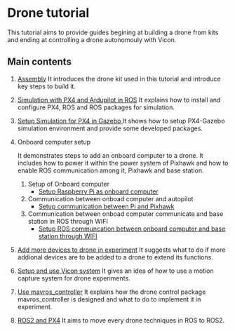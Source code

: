 # Drone tutorial
This tutorial aims to provide guides begining at building a drone from kits and ending at controlling a drone autonomouly with Vicon.

## Main contents
1. [Assembly](1_Assembly.md)
    It introduces the drone kit used in this tutorial and introduce key steps to build it.

2. [Simulation with PX4 and Ardupilot in ROS](2_0_Simulation_ROS.md)
    It explains how to install and configure PX4, ROS and ROS packages for simulation.

    
3. [Setup Simulation for PX4 in Gazebo ](3_Simulation_Gazebo_Control.md)
    It shows how to setup PX4-Gazebo simulation environment and provide some developed packages.

4. Onboard computer setup
    
    It demonstrates steps to add an onboard computer to a drone. It includes how to power it within the power system of Pixhawk and how to enable ROS communication among it, Pixhawk and base station.

    1. Setup of Onboard computer
        - [Setup Raspberry Pi as onboard computer](4_Experiment_OnboardComputer_Pi.md)
    2. Communication between onboad computer and autopilot
        - [Setup communication between Pi and Pixhawk](4_Experiment_Communication_Pi_Pixhawk.md)
    3. Communication between onboad computer communicate and base station in ROS through WIFI
        - [Setup ROS communcation between onboard computer and base station through WIFI](4_Experiment_ROS_Communication_Pi_BaseStation.md)

5. [Add more devices to drone in experiment](5_Experiment_Hardware_Setup.md)
    It suggests what to do if more addional devices are to be added to a drone to extend its functions.


6. [Setup and use Vicon system](6_Vicon_Setup_Use.md)
    It gives an idea of how to use a motion capture system for drone experiments.

7. [Use mavros_controller](7_Mavros_Controller.md)
    It explains how the drone control package mavros_controller is designed and what to do to implement it in experiment.

8. [ROS2 and PX4](8_ROS2_PX4.md)
    It aims to move every drone techniques in ROS to ROS2.